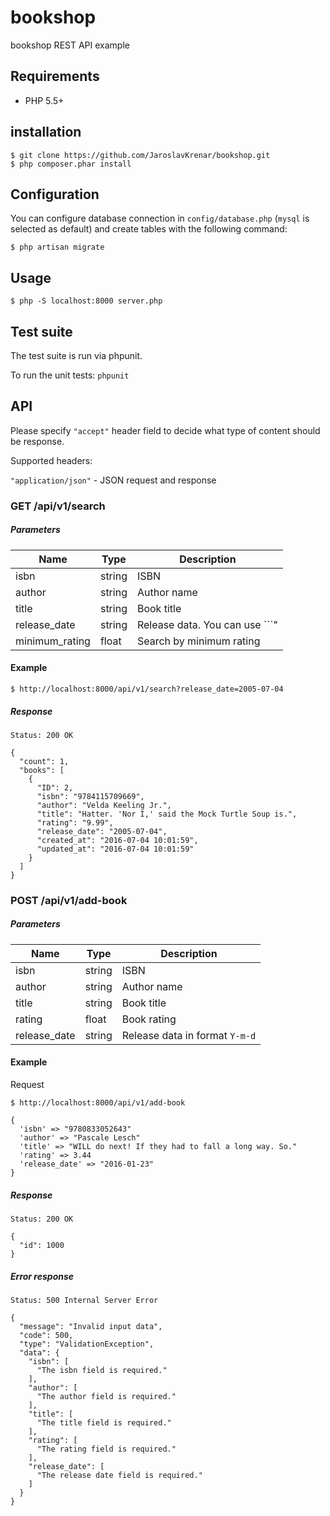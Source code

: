 # bookshop
bookshop REST API example

## Requirements
* PHP 5.5+

## installation

```
$ git clone https://github.com/JaroslavKrenar/bookshop.git
$ php composer.phar install
```

## Configuration

You can configure database connection in ```config/database.php``` (```mysql``` is selected as default) and create tables with the following command:

```
$ php artisan migrate
```

## Usage

```
$ php -S localhost:8000 server.php
```

## Test suite

The test suite is run via phpunit. 

To run the unit tests: `phpunit`

## API

Please specify `"accept"` header field to decide what type of content should be response.

Supported headers:

`"application/json"` - JSON request and response

### GET /api/v1/search

##### Parameters

| Name  | Type | Description |
| ------------- | ------------- | -------------|
| isbn  | string | ISBN |
| author | string | Author name |
| title | string  | Book title |
| release_date | string  | Release data. You can use ```"|"``` to find between dates, e.g. ```2015-01-01|2016-01-01```  |
| minimum_rating | float  | Search by minimum rating |

#### Example

```
$ http://localhost:8000/api/v1/search?release_date=2005-07-04
```
##### Response

```
Status: 200 OK

{
  "count": 1,
  "books": [
    {
      "ID": 2,
      "isbn": "9784115709669",
      "author": "Velda Keeling Jr.",
      "title": "Hatter. 'Nor I,' said the Mock Turtle Soup is.",
      "rating": "9.99",
      "release_date": "2005-07-04",
      "created_at": "2016-07-04 10:01:59",
      "updated_at": "2016-07-04 10:01:59"
    }
  ]
}
```

### POST /api/v1/add-book

##### Parameters

| Name  | Type | Description |
| ------------- | ------------- | -------------|
| isbn  | string | ISBN |
| author | string | Author name |
| title | string  | Book title |
| rating | float  | Book rating  |
| release_date | string  | Release data in format ```Y-m-d``` |

#### Example

Request
```
$ http://localhost:8000/api/v1/add-book

{
  'isbn' => "9780833052643"
  'author' => "Pascale Lesch"
  'title' => "WILL do next! If they had to fall a long way. So."
  'rating' => 3.44
  'release_date' => "2016-01-23"
}
```
##### Response

```
Status: 200 OK

{
  "id": 1000
}
```
##### Error response

```
Status: 500 Internal Server Error

{
  "message": "Invalid input data",
  "code": 500,
  "type": "ValidationException",
  "data": {
    "isbn": [
      "The isbn field is required."
    ],
    "author": [
      "The author field is required."
    ],
    "title": [
      "The title field is required."
    ],
    "rating": [
      "The rating field is required."
    ],
    "release_date": [
      "The release date field is required."
    ]
  }
}
```
